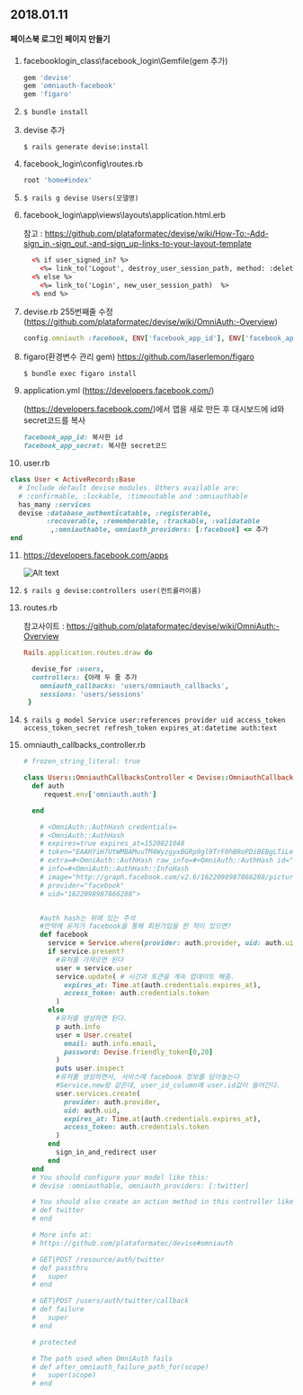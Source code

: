 ## 2018.01.11

#### 페이스북 로그인 페이지 만들기

1. facebooklogin_class\facebook_login\Gemfile(gem 추가)

   ```ruby
   gem 'devise'
   gem 'omniauth-facebook'
   gem 'figaro'
   ```

2. ```console
   $ bundle install
   ```

3. devise 추가

   ```console
   $ rails generate devise:install
   ```

4. facebook_login\config\routes.rb

   ```ruby
   root 'home#index'
   ```

5. ```console
   $ rails g devise Users(모델명)
   ```

6. facebook_login\app\views\layouts\application.html.erb

   참고 : https://github.com/plataformatec/devise/wiki/How-To:-Add-sign_in,-sign_out,-and-sign_up-links-to-your-layout-template

   ```html
     <% if user_signed_in? %>
       <%= link_to('Logout', destroy_user_session_path, method: :delete) %>
     <% else %>
       <%= link_to('Login', new_user_session_path)  %>
     <% end %>
   ```

7. devise.rb 255번째줄 수정(https://github.com/plataformatec/devise/wiki/OmniAuth:-Overview)

   ```ruby
   config.omniauth :facebook, ENV['facebook_app_id'], ENV['facebook_app_secret'], scope: 'email'
   ```

8. figaro(환경변수 관리 gem) https://github.com/laserlemon/figaro

   ```console
   $ bundle exec figaro install
   ```

9. application.yml (https://developers.facebook.com/)

   (https://developers.facebook.com/)에서 앱을 새로 만든 후 대시보드에 id와 secret코드를 복사

   ```ruby
   facebook_app_id: 복사한 id
   facebook_app_secret: 복사한 secret코드
   ```

10. user.rb

  ```ruby
  class User < ActiveRecord::Base
    # Include default devise modules. Others available are:
    # :confirmable, :lockable, :timeoutable and :omniauthable
    has_many :services
    devise :database_authenticatable, :registerable,
           :recoverable, :rememberable, :trackable, :validatable
    		,:omniauthable, omniauth_providers: [:facebook] <= 추가
  end

  ```

11. https://developers.facebook.com/apps

    ![Alt text](C:\Users\YJ\Documents\Lightshot)

12. ```console
    $ rails g devise:controllers user(컨트롤러이름)
    ```

13. routes.rb

    참고사이트 : https://github.com/plataformatec/devise/wiki/OmniAuth:-Overview

    ```ruby
    Rails.application.routes.draw do

      devise_for :users, 
      controllers: {아래 두 줄 추가
        omniauth_callbacks: 'users/omniauth_callbacks',
        sessions: 'users/sessions'
     }
    ```

14. ```console
    $ rails g model Service user:references provider uid access_token access_token_secret refresh_token expires_at:datetime auth:text
    ```

15. omniauth_callbacks_controller.rb

    ```ruby
    # frozen_string_literal: true

    class Users::OmniauthCallbacksController < Devise::OmniauthCallbacksController
      def auth
         request.env['omniauth.auth']

      end

        # <OmniAuth::AuthHash credentials=
        # <OmniAuth::AuthHash
        # expires=true expires_at=1520821048
        # token="EAAHYiH7UtWMBAMuuTM4WyzgyxBGRp9gl9TrF0hBRoPDiBEBgLTiLeyGxPiuuBKEO0jv4mfa1Xjb53KKvZAzRSxVHKlRM1sXIgFkTSasCccU42KLUwLGxqByvNIZBjf3oc2oXZA4esZCL71259ZCtUnZA8UKSc1eAGTPEvI6ZAuNOgZDZD">
        # extra=#<OmniAuth::AuthHash raw_info=#<OmniAuth::AuthHash id="1622098987866288" name="Yun Jeong Lee">>
        # info=#<OmniAuth::AuthHash::InfoHash
        # image="http://graph.facebook.com/v2.6/1622098987866288/picture" name="Yun Jeong Lee">
        # provider="facebook"
        # uid="1622098987866288">


        #auth hash는 위에 있는 주석
        #만약에 유저가 facebook을 통해 회원가입을 한 적이 있으면?
        def facebook
          service = Service.where(provider: auth.provider, uid: auth.uid).first
          if service.present?
            #유저를 가져오면 된다
            user = service.user
            service.update( # 시간과 토큰을 계속 업데이트 해줌.
              expires_at: Time.at(auth.credentials.expires_at),
              access_token: auth.credentials.token
            )
          else
            #유저를 생성하면 된다.
            p auth.info
            user = User.create(
              email: auth.info.email,
              password: Devise.friendly_token[0,20]
            )
            puts user.inspect
            #유저를 생성하면서, 서비스에 facebook 정보를 담아놓는다
            #Service.new랑 같은데, user_id_column에 user.id값이 들어간다.
            user.services.create(
              provider: auth.provider,
              uid: auth.uid,
              expires_at: Time.at(auth.credentials.expires_at),
              access_token: auth.credentials.token
            )
          end
            sign_in_and_redirect user
          end
      end
      # You should configure your model like this:
      # devise :omniauthable, omniauth_providers: [:twitter]

      # You should also create an action method in this controller like this:
      # def twitter
      # end

      # More info at:
      # https://github.com/plataformatec/devise#omniauth

      # GET|POST /resource/auth/twitter
      # def passthru
      #   super
      # end

      # GET|POST /users/auth/twitter/callback
      # def failure
      #   super
      # end

      # protected

      # The path used when OmniAuth fails
      # def after_omniauth_failure_path_for(scope)
      #   super(scope)
      # end
    ```

    ​

